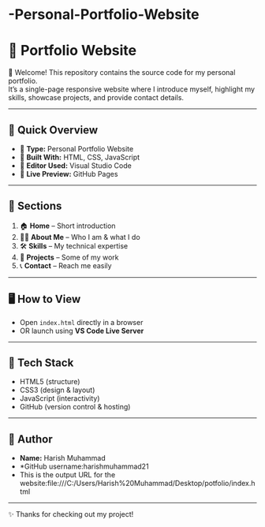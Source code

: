 # -Personal-Portfolio-Website
# 🎉 Portfolio Website

👋 Welcome! This repository contains the source code for my personal portfolio.  
It’s a single-page responsive website where I introduce myself, highlight my skills, showcase projects, and provide contact details.

---

## 📌 Quick Overview
- 🔹 **Type:** Personal Portfolio Website  
- 🔹 **Built With:** HTML, CSS, JavaScript  
- 🔹 **Editor Used:** Visual Studio Code  
- 🔹 **Live Preview:** GitHub Pages  

---

## 📖 Sections
1. 🏠 **Home** – Short introduction  
2. 👨‍💻 **About Me** – Who I am & what I do  
3. 🛠️ **Skills** – My technical expertise  
4. 📂 **Projects** – Some of my work  
5. 📞 **Contact** – Reach me easily  

---

## 🖥️ How to View
- Open `index.html` directly in a browser  
- OR launch using **VS Code Live Server**  

---

## 📡 Tech Stack
- HTML5 (structure)  
- CSS3 (design & layout)  
- JavaScript (interactivity)  
- GitHub (version control & hosting)  

---

## 👤 Author
- **Name:** Harish Muhammad  
-  *GitHub username:harishmuhammad21
- 
  This is the output URL for the website:file:///C:/Users/Harish%20Muhammad/Desktop/potfolio/index.html
---

✨ Thanks for checking out my project!  

